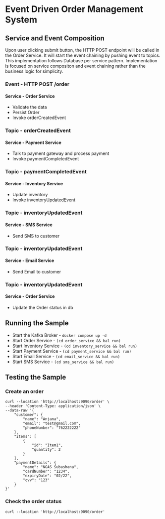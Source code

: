 # Event Driven Order Management System

## Service and Event Composition
Upon user clicking submit button, the HTTP POST endpoint will be called in the Order Service. It will start the event chaining by pushing event to topics. This implementation follows Database per service pattern. Implementation is focused on service compositon and event chaining rather than the business logic for simplicity. 

### Event - HTTP POST /order
#### Service - Order Service
- Validate the data
- Persist Order
- Invoke orderCreatedEvent

### Topic - orderCreatedEvent
#### Service - Payment Service
- Talk to payment gateway and process payment
- Invoke paymentCompletedEvent

### Topic - paymentCompletedEvent
#### Service - Inventory Service
- Update inventory
- Invoke inventoryUpdatedEvent

### Topic - inventoryUpdatedEvent
#### Service - SMS Service
- Send SMS to customer

### Topic - inventoryUpdatedEvent
#### Service - Email Service
- Send Email to customer

### Topic - inventoryUpdatedEvent
#### Service - Order Service
- Update the Order status in db


## Running the Sample

- Start the Kafka Broker - `docker compose up -d`
- Start Order Service - `(cd order_service && bal run)`
- Start Inventory Service - `(cd inventory_service && bal run)`
- Start Payment Service - `(cd payment_service && bal run)`
- Start Email Service - `(cd email_service && bal run)`
- Start SMS Service - `(cd sms_service && bal run)`


## Testing the Sample

### Create an order
```
curl --location 'http://localhost:9090/order' \
--header 'Content-Type: application/json' \
--data-raw '{
    "customer": {
        "name": "Anjana",
        "email": "test@gmail.com",
        "phoneNumber": "762222222"
    },
    "items": [
        {
            "id": "Item1",
            "quantity": 2
        }
    ],
    "paymentDetails": {
        "name": "NGAS Subashana",
        "cardNumber": "1234",
        "expiryDate": "02/22",
        "cvv": "123"
    }
}'
```

### Check the order status
```
curl --location 'http://localhost:9090/order'
```